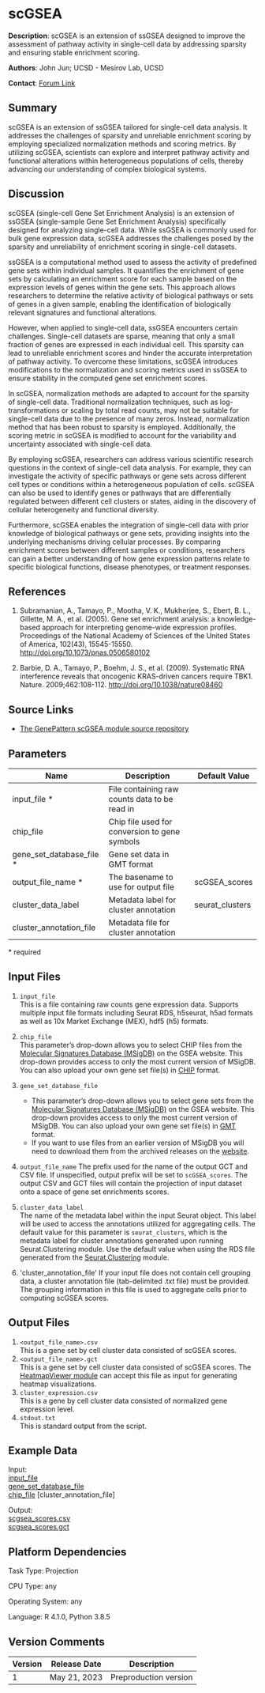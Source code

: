 <!-- remove all comments before releasing -->
<!-- This is the name of the module as it will appear in GenePatter, and its version, for clarity -->
# scGSEA

<!-- A brief text description of the module, usually one sentence in length. -->
**Description**: scGSEA is an extension of ssGSEA designed to improve the assessment of pathway activity in single-cell data by addressing sparsity and ensuring stable enrichment scoring.

<!-- This field is for the author or creator of the module. If the algorithm of the module is from a published paper, this is usually the first or corresponding author from the paper. If the module algorithm is unpublished, this is usually the developer of the module itself. This field can simply be a name of a person or group. -->
**Authors**: John Jun; UCSD - Mesirov Lab, UCSD

<!--This field is used for responding to help requests for the module, and should be an email address or a link to a website with contact information or a help forum. -->
**Contact**: [Forum Link](https://groups.google.com/forum/?utm_medium=email&utm_source=footer#!forum/genepattern-help)

<!-- All modules have a version number associated with them (the last number on the LSID) that is used to differentiate between modules of the same name for reproducibility purposes. However, for publicly released software packages that are wrapped as GenePattern modules, sometimes this version number will be different that the version number of the algorithm itself (e.g. TopHat v7 in GenePattern uses version 2.0.8b of the TopHat algorithm). Since this information is often important to the user, the algorithm version field is an optional attribute that can be used to specify this different version number. Remove this field if not applicable -->
<!-- **Algorithm Version**: _OPTIONAL_ and Not applicable for this particular module -->

<!-- Why use this module? What does it do? If this is one of a set of modules, how does this module fit in the set? How does it work? write overview as if you are explaining to a novice. Include any links or images which would serve to clarify -->
## Summary

scGSEA is an extension of ssGSEA tailored for single-cell data analysis. It addresses the challenges of sparsity and unreliable enrichment scoring by employing specialized normalization methods and scoring metrics. By utilizing scGSEA, scientists can explore and interpret pathway activity and functional alterations within heterogeneous populations of cells, thereby advancing our understanding of complex biological systems.

## Discussion
scGSEA (single-cell Gene Set Enrichment Analysis) is an extension of ssGSEA (single-sample Gene Set Enrichment Analysis) specifically designed for analyzing single-cell data. While ssGSEA is commonly used for bulk gene expression data, scGSEA addresses the challenges posed by the sparsity and unreliability of enrichment scoring in single-cell datasets.

ssGSEA is a computational method used to assess the activity of predefined gene sets within individual samples. It quantifies the enrichment of gene sets by calculating an enrichment score for each sample based on the expression levels of genes within the gene sets. This approach allows researchers to determine the relative activity of biological pathways or sets of genes in a given sample, enabling the identification of biologically relevant signatures and functional alterations.

However, when applied to single-cell data, ssGSEA encounters certain challenges. Single-cell datasets are sparse, meaning that only a small fraction of genes are expressed in each individual cell. This sparsity can lead to unreliable enrichment scores and hinder the accurate interpretation of pathway activity. To overcome these limitations, scGSEA introduces modifications to the normalization and scoring metrics used in ssGSEA to ensure stability in the computed gene set enrichment scores.

In scGSEA, normalization methods are adapted to account for the sparsity of single-cell data. Traditional normalization techniques, such as log-transformations or scaling by total read counts, may not be suitable for single-cell data due to the presence of many zeros. Instead, normalization method that has been robust to sparsity is employed. Additionally, the scoring metric in scGSEA is modified to account for the variability and uncertainty associated with single-cell data.

By employing scGSEA, researchers can address various scientific research questions in the context of single-cell data analysis. For example, they can investigate the activity of specific pathways or gene sets across different cell types or conditions within a heterogeneous population of cells. scGSEA can also be used to identify genes or pathways that are differentially regulated between different cell clusters or states, aiding in the discovery of cellular heterogeneity and functional diversity.

Furthermore, scGSEA enables the integration of single-cell data with prior knowledge of biological pathways or gene sets, providing insights into the underlying mechanisms driving cellular processes. By comparing enrichment scores between different samples or conditions, researchers can gain a better understanding of how gene expression patterns relate to specific biological functions, disease phenotypes, or treatment responses.

<!-- appropriate papers should be cited here -->
## References
1. Subramanian, A., Tamayo, P., Mootha, V. K., Mukherjee, S., Ebert, B. L., Gillette, M. A., et al. (2005). Gene set enrichment analysis: a knowledge-based approach for interpreting genome-wide expression profiles. Proceedings of the National Academy of Sciences of the United States of America, 102(43), 15545-15550. http://doi.org/10.1073/pnas.0506580102

2. Barbie, D. A., Tamayo, P., Boehm, J. S., et al. (2009). Systematic RNA interference reveals that oncogenic KRAS-driven cancers require TBK1. Nature. 2009;462:108-112. http://doi.org/10.1038/nature08460

## Source Links
* [The GenePattern scGSEA module source repository](https://github.com/genepattern/scGSEA/)
<!-- * scGSEA uses the [genepattern/scgsea Docker image](https://hub.docker.com/layers/150060459/genepattern/example-module/2/images/sha256-ae4fffff67672e46b251f954ad226b7ad99403c456c1c19911b6ac82f1a27f2f?context=explore)
* The Dockerfile used to build that image is [here.](https://github.com/genepattern/scgsea/docs/Dockerfile) -->

## Parameters
<!-- short description of the module parameters and their default values, as well as whether they are required -->

| Name | Description <!--short description--> | Default Value |
---------|--------------|----------------
| input_file * |  File containing raw counts data to be read in |
| chip_file  | Chip file used for conversion to gene symbols |
| gene_set_database_file *  | Gene set data in GMT format |
| output_file_name * | The basename to use for output file | scGSEA_scores |
| cluster_data_label | Metadata label for cluster annotation | seurat_clusters |
| cluster_annotation_file | Metadata file for cluster annotation |

\*  required

## Input Files
<!-- longer descriptions of the module input files. Include information about format and/or preprocessing...etc -->

1. `input_file`  
    This is a file containing raw counts gene expression data. Supports multiple input file formats including Seurat RDS, h5seurat, h5ad formats as well as 10x Market Exchange (MEX), hdf5 (h5) formats.
2. `chip_file`  
    This parameter’s drop-down allows you to select CHIP files from the [Molecular Signatures Database (MSigDB)](https://www.gsea-msigdb.org/gsea/msigdb/index.jsp) on the GSEA website. This drop-down provides access to only the most current version of MSigDB. You can also upload your own gene set file(s) in [CHIP](https://software.broadinstitute.org/cancer/software/gsea/wiki/index.php/Data_formats#CHIP:_Chip_file_format_.28.2A.chip.29) format.
4. `gene_set_database_file`
    * This parameter’s drop-down allows you to select gene sets from the [Molecular Signatures Database (MSigDB)](https://www.gsea-msigdb.org/gsea/msigdb/index.jsp) on the GSEA website. This drop-down provides access to only the most current version of MSigDB. You can also upload your own gene set file(s) in [GMT](https://software.broadinstitute.org/cancer/software/gsea/wiki/index.php/Data_formats#GMT:_Gene_Matrix_Transposed_file_format_.28.2A.gmt.29) format.
    * If you want to use files from an earlier version of MSigDB you will need to download them from the archived releases on the [website](https://www.gsea-msigdb.org/gsea/downloads.jsp).
5. `output_file_name`
    The prefix used for the name of the output GCT and CSV file. If unspecified, output prefix will be set to `scGSEA_scores`. The output CSV and GCT files will contain the projection of input dataset onto a space of gene set enrichments scores.
6. `cluster_data_label`  
    The name of the metadata label within the input Seurat object. This label will be used to access the annotations utilized for aggregating cells. The default value for this parameter is `seurat_clusters`, which is the metadata label for cluster annotations generated upon running Seurat.Clustering module. Use the default value when using the RDS file generated from the [Seurat.Clustering](https://github.com/genepattern/Seurat.Clustering) module.

7. 'cluster_annotation_file'
    If your input file does not contain cell grouping data, a cluster annotation file (tab-delimited .txt file) must be provided. The grouping information in this file is used to aggregate cells prior to computing scGSEA scores.
    
## Output Files
<!-- list and describe any files output by the module -->

1. `<output_file_name>.csv`   
    This is a gene set by cell cluster data consisted of scGSEA scores. 
2. `<output_file_name>.gct`   
    This is a gene set by cell cluster data consisted of scGSEA scores. The [HeatmapViewer module](https://github.com/genepattern/HeatMapViewer) can accept this file as input for generating heatmap visualizations.
3. `cluster_expression.csv`   
    This is a gene by cell cluster data consisted of normalized gene expression level. 
4. `stdout.txt`  
    This is standard output from the script.

## Example Data
<!-- provide links to example data so that users can see what input & output should look like and so that they and we can use it to test -->
Input:  
[input_file](https://datasets.genepattern.org/data/test_data/scGSEA/local.clustered.rds)   
[gene_set_database_file](https://data.broadinstitute.org/gsea-msigdb/msigdb/release/2023.1.Hs/h.all.v2023.1.Hs.symbols.gmt)   
[chip_file](https://data.broadinstitute.org/gsea-msigdb/msigdb/annotations/human/Human_Ensembl_Gene_ID_MSigDB.v2023.1.Hs.chip)
[cluster_annotation_file]

Output:  
[scgsea_scores.csv](https://github.com/genepattern/scGSEA/blob/develop/data/91737/scGSEA_scores.csv)   
[scgsea_scores.gct](https://github.com/genepattern/scGSEA/blob/develop/data/91737/scGSEA_scores.gct)

## Platform Dependencies
Task Type:
Projection

CPU Type:
any

Operating System:
any

Language:
R 4.1.0, Python 3.8.5

## Version Comments
<!--For each version of a module, provide a short comment about what was changed in the new version of a module. Version comments consist of 3 parts: a date, a version number, and a short description. The date should be the release date of that version of the module, and the version number should match the version of the module for which it corresponds to. The description can be short, but should be informative (e.g. "added support for log transformed data", or "fixed bug with out of memory exception"). When a user views the documentation, all version comments up to and including the current version will be displayed, and act as a short version history for the module. -->

| Version | Release Date | Description                                 |
----------|--------------|---------------------------------------------|
| 1 | May 21, 2023 | Preproduction version |
